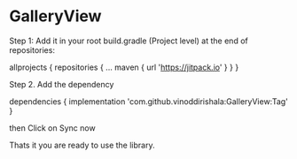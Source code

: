 # GalleryView



Step 1: Add it in your root build.gradle (Project level) at the end of repositories: 

allprojects {
		repositories {
			...
			maven { url 'https://jitpack.io' }
		}
	}


Step 2. Add the dependency

dependencies {
	        implementation 'com.github.vinoddirishala:GalleryView:Tag'
	}
  
  then Click on Sync now 
  
  Thats it you are ready to use the library.
  
  
 

